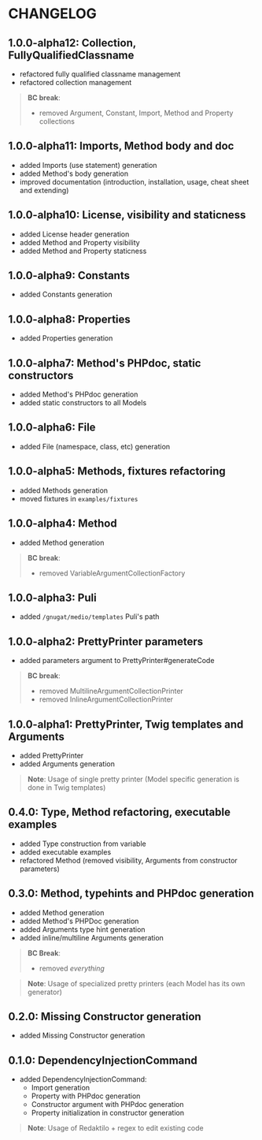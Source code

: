 # CHANGELOG

## 1.0.0-alpha12: Collection, FullyQualifiedClassname

* refactored fully qualified classname management
* refactored collection management

> **BC break**:
>
> * removed Argument, Constant, Import, Method and Property collections

## 1.0.0-alpha11: Imports, Method body and doc

* added Imports (use statement) generation
* added Method's body generation
* improved documentation (introduction, installation, usage, cheat sheet and extending)

## 1.0.0-alpha10: License, visibility and staticness

* added License header generation
* added Method and Property visibility
* added Method and Property staticness

## 1.0.0-alpha9: Constants

* added Constants generation

## 1.0.0-alpha8: Properties

* added Properties generation

## 1.0.0-alpha7: Method's PHPdoc, static constructors

* added Method's PHPdoc generation
* added static constructors to all Models

## 1.0.0-alpha6: File

* added File (namespace, class, etc) generation

## 1.0.0-alpha5: Methods, fixtures refactoring

* added Methods generation
* moved fixtures in `examples/fixtures`

## 1.0.0-alpha4: Method

* added Method generation

> **BC break**:
>
> * removed VariableArgumentCollectionFactory

## 1.0.0-alpha3: Puli

* added `/gnugat/medio/templates` Puli's path

## 1.0.0-alpha2: PrettyPrinter parameters

* added parameters argument to PrettyPrinter#generateCode

> **BC break**:
>
> * removed MultilineArgumentCollectionPrinter
> * removed InlineArgumentCollectionPrinter

## 1.0.0-alpha1: PrettyPrinter, Twig templates and Arguments

* added PrettyPrinter
* added Arguments generation

> **Note**: Usage of single pretty printer (Model specific generation is done in Twig templates)

## 0.4.0: Type, Method refactoring, executable examples

* added Type construction from variable
* added executable examples
* refactored Method (removed visibility, Arguments from constructor parameters)

## 0.3.0: Method, typehints and PHPdoc generation

* added Method generation
* added Method's PHPDoc generation
* added Arguments type hint generation
* added inline/multiline Arguments generation

> **BC Break**:
>
> * removed _everything_

> **Note**: Usage of specialized pretty printers (each Model has its own generator)

## 0.2.0: Missing Constructor generation

* added Missing Constructor generation

## 0.1.0: DependencyInjectionCommand

* added DependencyInjectionCommand:
    * Import generation
    * Property with PHPdoc generation
    * Constructor argument with PHPdoc generation
    * Property initialization in constructor generation

> **Note**: Usage of Redaktilo + regex to edit existing code
